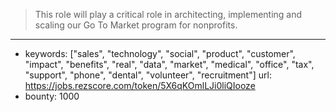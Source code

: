 >This role will play a critical role in architecting, implementing and scaling our Go To Market program for nonprofits.
------
- keywords: ["sales", "technology", "social", "product", "customer", "impact", "benefits", "real", "data", "market", "medical", "office", "tax", "support", "phone", "dental", "volunteer", "recruitment"]
url: https://jobs.rezscore.com/token/5X6qKOmlLJi0liQIooze
- bounty: 1000
